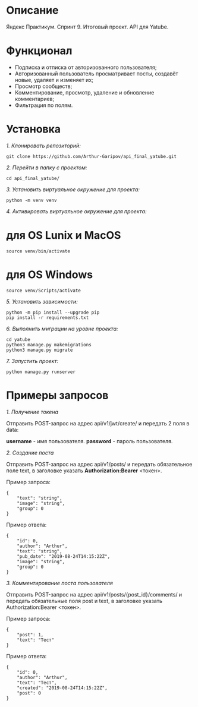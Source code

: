 # Описание
Яндекс Практикум. Спринт 9. Итоговый проект. API для Yatube.

# Функционал
- Подписка и отписка от авторизованного пользователя;
- Авторизованный пользователь просматривает посты, создавёт новые, удаляет и изменяет их;
- Просмотр сообществ;
- Комментирование, просмотр, удаление и обновление комментариев;
- Фильтрация по полям.
# Установка
_1. Клонировать репозиторий:_
```
git clone https://github.com/Arthur-Garipov/api_final_yatube.git
```
_2. Перейти в папку с проектом:_
```
cd api_final_yatube/
```
_3. Установить виртуальное окружение для проекта:_
```
python -m venv venv
```
_4. Активировать виртуальное окружение для проекта:_

# для OS Lunix и MacOS
```
source venv/bin/activate
```
# для OS Windows
```
source venv/Scripts/activate
```
_5. Установить зависимости:_
```
python -m pip install --upgrade pip
pip install -r requirements.txt
```
_6. Выполнить миграции на уровне проекта:_
```
cd yatube
python3 manage.py makemigrations
python3 manage.py migrate
```
_7. Запустить проект:_
```
python manage.py runserver
```
# Примеры запросов
_1. Получение токена_

Отправить POST-запрос на адрес api/v1/jwt/create/ и передать 2 поля в data:

**username** - имя пользователя.
**password** - пароль пользователя.

_2. Создание поста_

Отправить POST-запрос на адрес api/v1/posts/ и передать обязательное поле text, в заголовке указать **Authorization:Bearer** <токен>.

Пример запроса:
```
{
    "text": "string",
    "image": "string",
    "group": 0
}
```
Пример ответа:
```
{
    "id": 0,
    "author": "Arthur",
    "text": "string",
    "pub_date": "2019-08-24T14:15:22Z",
    "image": "string",
    "group": 0
}
```
_3. Комментирование поста пользователя_

Отправить POST-запрос на адрес api/v1/posts/{post_id}/comments/ и передать обязательные поля post и text, в заголовке указать Authorization:Bearer <токен>.

Пример запроса:
```
{
    "post": 1,
    "text": "Тест"
}
```
Пример ответа:
```
{
    "id": 0,
    "author": "Arthur",
    "text": "Тест",
    "created": "2019-08-24T14:15:22Z",
    "post": 0
}
```
